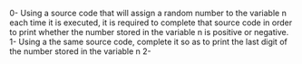 0- Using a source code that will assign a random number to the variable n each time it is executed, it is required to complete that source code in order to print whether the number stored in the variable n is positive or negative.
1- Using a the same source code, complete it so as to print the last digit of the number stored in the variable n
2- 
